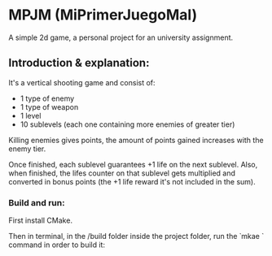 # MPJM (MiPrimerJuegoMal)

A simple 2d game, a personal project for an university assignment. 

## Introduction & explanation:

It's a vertical shooting game and consist of:

- 1 type of enemy
- 1 type of weapon
- 1 level
- 10 sublevels (each one containing more enemies of greater tier)

Killing enemies gives points, the amount of points gained increases with the enemy tier.

Once finished, each sublevel guarantees +1 life on the next sublevel. Also, when finished, the lifes counter on that sublevel gets multiplied and converted in bonus points (the +1 life reward it's not included in the sum).

### Build and run:

First install CMake.

Then in terminal, in the /build folder inside the project folder, run the ̀ mkae ̀ command in order to build it:
